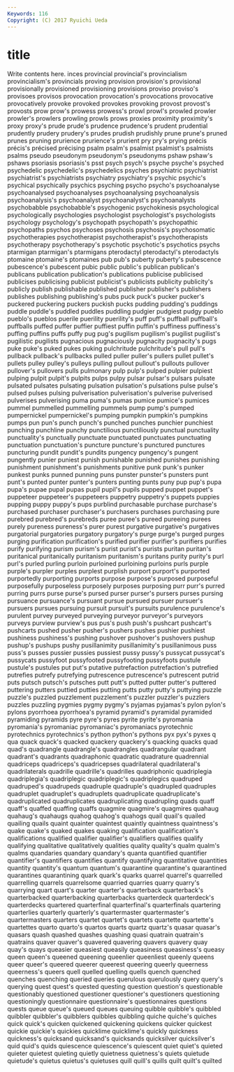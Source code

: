 ```yaml
---
Keywords: 116 
Copyright: (C) 2017 Ryuichi Ueda
---
```


# title

Write contents here.
inces provincial provincial's
provincialism provincialism's provincials proving provision provision's provisional provisionally provisioned provisioning
provisions proviso proviso's provisoes provisos provocation provocation's provocations provocative provocatively
provoke provoked provokes provoking provost provost's provosts prow prow's prowess
prowess's prowl prowl's prowled prowler prowler's prowlers prowling prowls prows
proxies proximity proximity's proxy proxy's prude prude's prudence prudence's prudent
prudential prudently prudery prudery's prudes prudish prudishly prune prune's pruned
prunes pruning prurience prurience's prurient pry pry's prying précis précis's
précised précising psalm psalm's psalmist psalmist's psalmists psalms pseudo pseudonym
pseudonym's pseudonyms pshaw pshaw's pshaws psoriasis psoriasis's psst psych psych's
psyche psyche's psyched psychedelic psychedelic's psychedelics psyches psychiatric psychiatrist psychiatrist's
psychiatrists psychiatry psychiatry's psychic psychic's psychical psychically psychics psyching psycho
psycho's psychoanalyse psychoanalysed psychoanalyses psychoanalysing psychoanalysis psychoanalysis's psychoanalyst psychoanalyst's psychoanalysts
psychobabble psychobabble's psychogenic psychokinesis psychological psychologically psychologies psychologist psychologist's psychologists
psychology psychology's psychopath psychopath's psychopathic psychopaths psychos psychoses psychosis psychosis's
psychosomatic psychotherapies psychotherapist psychotherapist's psychotherapists psychotherapy psychotherapy's psychotic psychotic's psychotics
psychs ptarmigan ptarmigan's ptarmigans pterodactyl pterodactyl's pterodactyls ptomaine ptomaine's ptomaines
pub pub's puberty puberty's pubescence pubescence's pubescent pubic public public's
publican publican's publicans publication publication's publications publicise publicised publicises publicising
publicist publicist's publicists publicity publicity's publicly publish publishable published publisher
publisher's publishers publishes publishing publishing's pubs puck puck's pucker pucker's
puckered puckering puckers puckish pucks pudding pudding's puddings puddle puddle's
puddled puddles puddling pudgier pudgiest pudgy pueblo pueblo's pueblos puerile
puerility puerility's puff puff's puffball puffball's puffballs puffed puffer puffier
puffiest puffin puffin's puffiness puffiness's puffing puffins puffs puffy pug
pug's pugilism pugilism's pugilist pugilist's pugilistic pugilists pugnacious pugnaciously pugnacity
pugnacity's pugs puke puke's puked pukes puking pulchritude pulchritude's pull
pull's pullback pullback's pullbacks pulled puller puller's pullers pullet pullet's
pullets pulley pulley's pulleys pulling pullout pullout's pullouts pullover pullover's
pullovers pulls pulmonary pulp pulp's pulped pulpier pulpiest pulping pulpit
pulpit's pulpits pulps pulpy pulsar pulsar's pulsars pulsate pulsated pulsates
pulsating pulsation pulsation's pulsations pulse pulse's pulsed pulses pulsing pulverisation
pulverisation's pulverise pulverised pulverises pulverising puma puma's pumas pumice pumice's
pumices pummel pummelled pummelling pummels pump pump's pumped pumpernickel pumpernickel's
pumping pumpkin pumpkin's pumpkins pumps pun pun's punch punch's punched
punches punchier punchiest punching punchline punchy punctilious punctiliously punctual punctuality
punctuality's punctually punctuate punctuated punctuates punctuating punctuation punctuation's puncture puncture's
punctured punctures puncturing pundit pundit's pundits pungency pungency's pungent pungently
punier puniest punish punishable punished punishes punishing punishment punishment's punishments
punitive punk punk's punker punkest punks punned punning puns punster
punster's punsters punt punt's punted punter punter's punters punting punts
puny pup pup's pupa pupa's pupae pupal pupas pupil pupil's
pupils pupped puppet puppet's puppeteer puppeteer's puppeteers puppetry puppetry's puppets
puppies pupping puppy puppy's pups purblind purchasable purchase purchase's purchased
purchaser purchaser's purchasers purchases purchasing pure purebred purebred's purebreds puree
puree's pureed pureeing purees purely pureness pureness's purer purest purgative
purgative's purgatives purgatorial purgatories purgatory purgatory's purge purge's purged purges
purging purification purification's purified purifier purifier's purifiers purifies purify purifying
purism purism's purist purist's purists puritan puritan's puritanical puritanically puritanism
puritanism's puritans purity purity's purl purl's purled purling purloin purloined
purloining purloins purls purple purple's purpler purples purplest purplish purport
purport's purported purportedly purporting purports purpose purpose's purposed purposeful purposefully
purposeless purposely purposes purposing purr purr's purred purring purrs purse
purse's pursed purser purser's pursers purses pursing pursuance pursuance's pursuant
pursue pursued pursuer pursuer's pursuers pursues pursuing pursuit pursuit's pursuits
purulence purulence's purulent purvey purveyed purveying purveyor purveyor's purveyors purveys
purview purview's pus pus's push push's pushcart pushcart's pushcarts pushed
pusher pusher's pushers pushes pushier pushiest pushiness pushiness's pushing pushover
pushover's pushovers pushup pushup's pushups pushy pusillanimity pusillanimity's pusillanimous puss
puss's pusses pussier pussies pussiest pussy pussy's pussycat pussycat's pussycats
pussyfoot pussyfooted pussyfooting pussyfoots pustule pustule's pustules put put's putative
putrefaction putrefaction's putrefied putrefies putrefy putrefying putrescence putrescence's putrescent putrid
puts putsch putsch's putsches putt putt's putted putter putter's puttered
puttering putters puttied putties putting putts putty putty's puttying puzzle
puzzle's puzzled puzzlement puzzlement's puzzler puzzler's puzzlers puzzles puzzling pygmies
pygmy pygmy's pyjamas pyjamas's pylon pylon's pylons pyorrhoea pyorrhoea's pyramid
pyramid's pyramidal pyramided pyramiding pyramids pyre pyre's pyres pyrite pyrite's
pyromania pyromania's pyromaniac pyromaniac's pyromaniacs pyrotechnic pyrotechnics pyrotechnics's python python's
pythons pyx pyx's pyxes q qua quack quack's quacked quackery
quackery's quacking quacks quad quad's quadrangle quadrangle's quadrangles quadrangular quadrant
quadrant's quadrants quadraphonic quadratic quadrature quadrennial quadriceps quadriceps's quadricepses quadrilateral
quadrilateral's quadrilaterals quadrille quadrille's quadrilles quadriphonic quadriplegia quadriplegia's quadriplegic quadriplegic's
quadriplegics quadruped quadruped's quadrupeds quadruple quadruple's quadrupled quadruples quadruplet quadruplet's
quadruplets quadruplicate quadruplicate's quadruplicated quadruplicates quadruplicating quadrupling quads quaff quaff's
quaffed quaffing quaffs quagmire quagmire's quagmires quahaug quahaug's quahaugs quahog
quahog's quahogs quail quail's quailed quailing quails quaint quainter quaintest
quaintly quaintness quaintness's quake quake's quaked quakes quaking qualification qualification's
qualifications qualified qualifier qualifier's qualifiers qualifies qualify qualifying qualitative qualitatively
qualities quality quality's qualm qualm's qualms quandaries quandary quandary's quanta
quantified quantifier quantifier's quantifiers quantifies quantify quantifying quantitative quantities quantity
quantity's quantum quantum's quarantine quarantine's quarantined quarantines quarantining quark quark's
quarks quarrel quarrel's quarrelled quarrelling quarrels quarrelsome quarried quarries quarry
quarry's quarrying quart quart's quarter quarter's quarterback quarterback's quarterbacked quarterbacking
quarterbacks quarterdeck quarterdeck's quarterdecks quartered quarterfinal quarterfinal's quarterfinals quartering quarterlies
quarterly quarterly's quartermaster quartermaster's quartermasters quarters quartet quartet's quartets quartette
quartette's quartettes quarto quarto's quartos quarts quartz quartz's quasar quasar's
quasars quash quashed quashes quashing quasi quatrain quatrain's quatrains quaver
quaver's quavered quavering quavers quavery quay quay's quays queasier queasiest
queasily queasiness queasiness's queasy queen queen's queened queening queenlier queenliest
queenly queens queer queer's queered queerer queerest queering queerly queerness
queerness's queers quell quelled quelling quells quench quenched quenches quenching
queried queries querulous querulously query query's querying quest quest's quested
questing question question's questionable questionably questioned questioner questioner's questioners questioning
questioningly questionnaire questionnaire's questionnaires questions quests queue queue's queued queues
queuing quibble quibble's quibbled quibbler quibbler's quibblers quibbles quibbling quiche
quiche's quiches quick quick's quicken quickened quickening quickens quicker quickest
quickie quickie's quickies quicklime quicklime's quickly quickness quickness's quicksand quicksand's
quicksands quicksilver quicksilver's quid quid's quids quiescence quiescence's quiescent quiet
quiet's quieted quieter quietest quieting quietly quietness quietness's quiets quietude
quietude's quietus quietus's quietuses quill quill's quills quilt quilt's quilted
